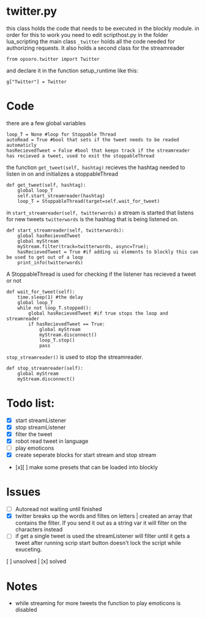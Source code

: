 # twitter.py
this class holds the code that needs to be executed in the blockly module.
in order for this to work you need to edit scripthost.py in the folder lua_scripting
the main class ```_twitter``` holds all the code needed for authorizing requests. It also holds a second class for the streamreader
```
from opsoro.twitter import Twitter
```
and declare it in the function setup_runtime like this:
```
g["Twitter"] = Twitter
```
# Code
there are a few global variables
```
loop_T = None #loop for Stoppable Thread
autoRead = True #bool that sets if the tweet needs to be readed automaticly
hasRecievedTweet = False #bool that keeps track if the streamreader has recieved a tweet, used to exit the stoppableThread
```
the function ```get_tweet(self, hashtag)``` recieves the hashtag needed to listen in on and initializes a stoppableThread
```
def get_tweet(self, hashtag):
    global loop_T
    self.start_streamreader(hashtag)
    loop_T = StoppableThread(target=self.wait_for_tweet)
```
in ```start_streamreader(self, twitterwords)``` a stream is started that listens for new tweets ```twitterwords``` is the hashtag that is being listened on.
```
def start_streamreader(self, twitterwords):
    global hasRecievedTweet
    global myStream
    myStream.filter(track=twitterwords, async=True);
    hasRecievedTweet = True #if adding ui elements to blockly this can be used to get out of a loop
    print_info(twitterwords)
```
A StoppableThread is used for checking if the listener has recieved a tweet or not
```
def wait_for_tweet(self):
    time.sleep(1) #the delay
    global loop_T
    while not loop_T.stopped():
        global hasRecievedTweet #if true stops the loop and streamreader
        if hasRecievedTweet == True:
            global myStream
            myStream.disconnect()
            loop_T.stop()
            pass
```
```stop_streamreader()``` is used to stop the streamreader.

```
def stop_streamreader(self):
    global myStream
    myStream.disconnect()
```
# Todo list:
- [x] start streamListener
- [x] stop streamListener
- [x] filter the tweet
- [x] robot read tweet in language
- [ ] play emoticons
- [x] create seperate blocks for start stream and stop stream
- [x][ ] make some presets that can be loaded into blockly

# Issues
 - [ ] Autoread not waiting until finished
 - [x] twitter breaks up the words and filtes on letters | created an array that contains the filter. If you send it out as a string var it will filter on the characters instead
 - [ ] if get a single tweet is used the streamListener will filter until it gets a tweet after running scrip start button doesn't lock the script while exuceting. 

 [ ] unsolved | [x] solved
# Notes
 - while streaming for more tweets the function to play emoticons is disabled
